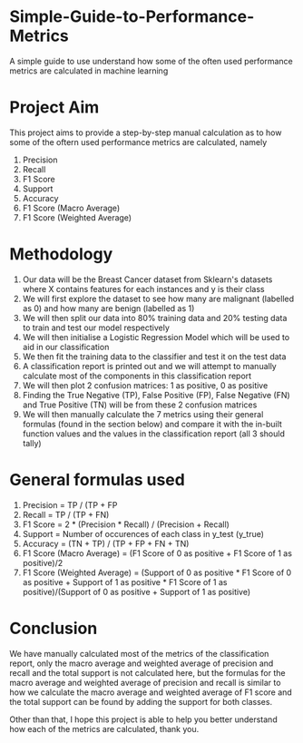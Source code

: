 # Simple-Guide-to-Performance-Metrics
A simple guide to use understand how some of the often used performance metrics are calculated in machine learning 

# Project Aim
This project aims to provide a step-by-step manual calculation as to how some of the oftern used performance metrics are calculated, namely
1. Precision
2. Recall
3. F1 Score
4. Support
5. Accuracy
6. F1 Score (Macro Average)
7. F1 Score (Weighted Average)

# Methodology
1. Our data will be the Breast Cancer dataset from Sklearn's datasets where X contains features for each instances and y is their class
2. We will first explore the dataset to see how many are malignant (labelled as 0) and how many are benign (labelled as 1)
3. We will then split our data into 80% training data and 20% testing data to train and test our model respectively
4. We will then initialise a Logistic Regression Model which will be used to aid in our classification
5. We then fit the training data to the classifier and test it on the test data
6. A classification report is printed out and we will attempt to manually calculate most of the components in this classification report
7. We will then plot 2 confusion matrices: 1 as positive, 0 as positive
8. Finding the True Negative (TP), False Positive (FP), False Negative (FN) and True Positive (TN) will be from these 2 confusion matrices
9. We will then manually calculate the 7 metrics using their general formulas (found in the section below) and compare it with the in-built function values and the values in the classification report (all 3 should tally)

# General formulas used
1. Precision = TP / (TP + FP
2. Recall = TP / (TP + FN)
3. F1 Score = 2 * (Precision * Recall) / (Precision + Recall)
4. Support = Number of occurences of each class in y_test (y_true)
5. Accuracy = (TN + TP) / (TP + FP + FN + TN)
6. F1 Score (Macro Average) = (F1 Score of 0 as positive + F1 Score of 1 as positive)/2
7. F1 Score (Weighted Average) = (Support of 0 as positive * F1 Score of 0 as positive + Support of 1 as positive * F1 Score of 1 as positive)/(Support of 0 as positive + Support of 1 as positive) 

# Conclusion
We have manually calculated most of the metrics of the classification report, only the macro average and weighted average of precision and recall and the total support is not calculated here, but the formulas for the macro average and weighted average of precision and recall is similar to how we calculate the macro average and weighted average of F1 score and the total support can be found by adding the support for both classes.

Other than that, I hope this project is able to help you better understand how each of the metrics are calculated, thank you.
